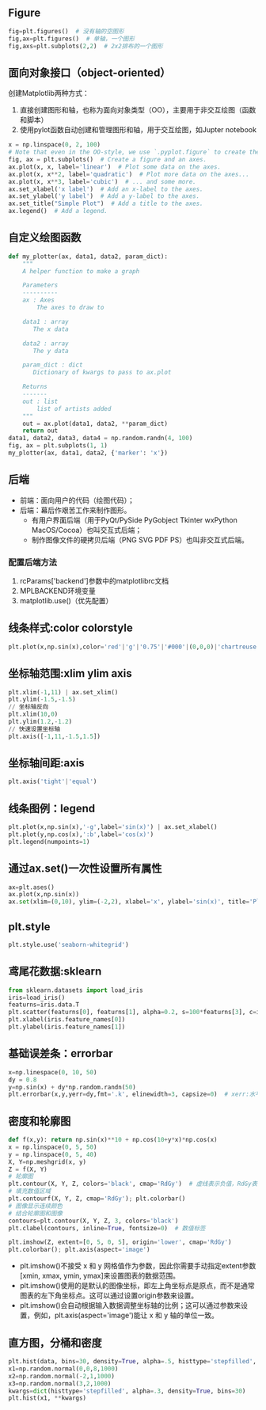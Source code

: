 ## Figure
```py
fig=plt.figures()  # 没有轴的空图形
fig,ax=plt.figures()  # 单轴，一个图形
fig,axs=plt.subplots(2,2)  # 2x2排布的一个图形
```

## 面向对象接口（object-oriented）
创建Matplotlib两种方式：
1. 直接创建图形和轴，也称为面向对象类型（OO），主要用于非交互绘图（函数和脚本）
2. 使用pylot函数自动创建和管理图形和轴，用于交互绘图，如Jupter notebook
```py
x = np.linspace(0, 2, 100)
# Note that even in the OO-style, we use `.pyplot.figure` to create the figure.
fig, ax = plt.subplots()  # Create a figure and an axes.
ax.plot(x, x, label='linear')  # Plot some data on the axes.
ax.plot(x, x**2, label='quadratic')  # Plot more data on the axes...
ax.plot(x, x**3, label='cubic')  # ... and some more.
ax.set_xlabel('x label')  # Add an x-label to the axes.
ax.set_ylabel('y label')  # Add a y-label to the axes.
ax.set_title("Simple Plot")  # Add a title to the axes.
ax.legend()  # Add a legend.
```

## 自定义绘图函数
```py
def my_plotter(ax, data1, data2, param_dict):
    """
    A helper function to make a graph

    Parameters
    ----------
    ax : Axes
        The axes to draw to

    data1 : array
       The x data

    data2 : array
       The y data

    param_dict : dict
       Dictionary of kwargs to pass to ax.plot

    Returns
    -------
    out : list
        list of artists added
    """
    out = ax.plot(data1, data2, **param_dict)
    return out
data1, data2, data3, data4 = np.random.randn(4, 100)
fig, ax = plt.subplots(1, 1)
my_plotter(ax, data1, data2, {'marker': 'x'})
```

## 后端
- 前端：面向用户的代码（绘图代码）；
- 后端：幕后作艰苦工作来制作图形。
  * 有用户界面后端（用于PyQt/PySide PyGobject Tkinter wxPython MacOS/Cocoa）也叫交互式后端；
  * 制作图像文件的硬拷贝后端（PNG SVG PDF PS）也叫非交互式后端。
### 配置后端方法
1. rcParams['backend']参数中的matplotlibrc文档
2. MPLBACKEND环境变量
3. matplotlib.use()（优先配置）

## 线条样式:color colorstyle
```py
plt.plot(x,np.sin(x),color='red'|'g'|'0.75'|'#000'|(0,0,0)|'chartreuse',colorste=solid|dashed|dasnhot|dotted)
```

## 坐标轴范围:xlim ylim axis
```py
plt.xlim(-1,11) | ax.set_xlim()
plt.ylim(-1.5,-1.5)
// 坐标轴反向
plt.xlim(10,0)
plt.ylim(1.2,-1.2)
// 快速设置坐标轴
plt.axis([-1,11,-1.5,1.5])
```

## 坐标轴间距:axis
```py
plt.axis('tight'|'equal')
```

## 线条图例：legend
```py
plt.plot(x,np.sin(x),'-g',label='sin(x)') | ax.set_xlabel()
plt.plot(y,np.cos(x),':b',label='cos(x)')
plt.legend(numpoints=1)
```

## 通过ax.set()一次性设置所有属性
```py
ax=plt.ases()
ax.plot(x,np.sin(x))
ax.set(xlim=(0,10), ylim=(-2,2), xlabel='x', ylabel='sin(x)', title='Plot')
```

## plt.style
```py
plt.style.use('seaborn-whitegrid')
```

## 鸢尾花数据:sklearn
```py
from sklearn.datasets import load_iris
iris=load_iris()
featurns=iris.data.T
plt.scatter(featurns[0], featurns[1], alpha=0.2, s=100*featurns[3], c=iris.target, cmap='viridis')  # 花萼的长宽，s:花瓣的大小，c:花瓣颜色
plt.xlabel(iris.feature_names[0])
plt.ylabel(iris.feature_names[1])
```

## 基础误差条：errorbar
```py
x=np.linespace(0, 10, 50)
dy = 0.8
y=np.sin(x) + dy*np.random.randn(50)
plt.errorbar(x,y,yerr=dy,fmt='.k', elinewidth=3, capsize=0)  # xerr:水平误差条
```

## 密度和轮廓图
```py
def f(x,y): return np.sin(x)**10 + np.cos(10+y*x)*np.cos(x)
x = np.linspace(0, 5, 50)
y = np.linspace(0, 5, 40)
X, Y=np.meshgrid(x, y)
Z = f(X, Y)
# 轮廓图
plt.contour(X, Y, Z, colors='black', cmap='RdGy')  # 虚线表示负值，RdGy表示线条颜色（Red-Gray)
# 填充数值区域
plt.contourf(X, Y, Z, cmap='RdGy'); plt.colorbar()
# 图像显示连续颜色
# 结合轮廓图和图像
contours=plt.contour(X, Y, Z, 3, colors='black')
plt.clabel(contours, inline=True, fontsize=0)  # 数值标签

plt.imshow(Z, extent=[0, 5, 0, 5], origin='lower', cmap='RdGy')
plt.colorbar(); plt.axis(aspect='image')
```
- plt.imshow()不接受 x 和 y 网格值作为参数，因此你需要手动指定extent参数[xmin, xmax, ymin, ymax]来设置图表的数据范围。
- plt.imshow()使用的是默认的图像坐标，即左上角坐标点是原点，而不是通常图表的左下角坐标点。这可以通过设置origin参数来设置。
- plt.imshow()会自动根据输入数据调整坐标轴的比例；这可以通过参数来设置，例如，plt.axis(aspect='image')能让 x 和 y 轴的单位一致。

## 直方图，分桶和密度
```py
plt.hist(data, bins=30, density=True, alpha=.5, histtype='stepfilled', color='steelblue', edgecolor='none')
x1=np.random.normal(0,0,8,1000)
x2=np.random.normal(-2,1,1000)
x3=np.random.normal(3,2,1000)
kwargs=dict(histtype='stepfilled', alpha=.3, density=True, bins=30)
plt.hist(x1, **kwargs)
```


## 
```py

```


## 
```py

```


## 
```py

```


## 
```py

```


## 
```py

```


## 
```py

```


## 
```py

```


## 
```py

```


